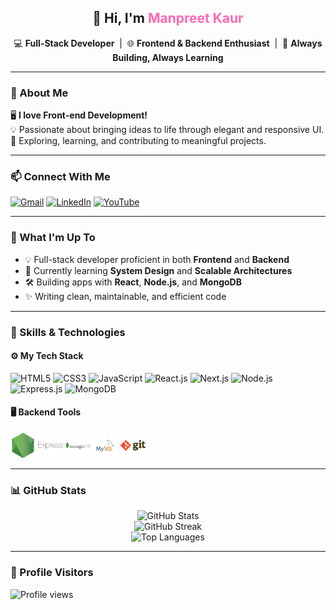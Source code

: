 <h2 align="center">👋 Hi, I'm <span style="color:#ff69b4;">Manpreet Kaur</span></h2>

<p align="center">
  💻 <strong>Full-Stack Developer</strong> &nbsp;|&nbsp; 🌐 <strong>Frontend & Backend Enthusiast</strong> &nbsp;|&nbsp; 🚀 <strong>Always Building, Always Learning</strong>
</p>

---

### 💖 About Me

🖥️ **I love Front-end Development!**  
💡 Passionate about bringing ideas to life through elegant and responsive UI.  
🔎 Exploring, learning, and contributing to meaningful projects.

---

### 📫 Connect With Me

[![Gmail](https://img.shields.io/badge/-mk9487371@gmail.com-D14836?style=for-the-badge&logo=gmail&logoColor=white)](mailto:mk9487371@gmail.com)
[![LinkedIn](https://img.shields.io/badge/-Manpreet%20Kaur-blue?style=for-the-badge&logo=linkedin&logoColor=white)](https://www.linkedin.com/in/manpreet-kaur-746478212/)
[![YouTube](https://img.shields.io/badge/YouTube-%23FF0000.svg?style=for-the-badge&logo=YouTube&logoColor=white)](https://www.youtube.com/@Manpreetkaur-xr7cg)

---

### 🚀 What I'm Up To

- 💡 Full-stack developer proficient in both **Frontend** and **Backend**
- 🌱 Currently learning **System Design** and **Scalable Architectures**
- 🛠️ Building apps with **React**, **Node.js**, and **MongoDB**
- ✨ Writing clean, maintainable, and efficient code

---

### 🧠 Skills & Technologies

#### ⚙️ My Tech Stack

![HTML5](https://img.shields.io/badge/-HTML5-%23E44D27?style=flat-square&logo=html5&logoColor=ffffff)
![CSS3](https://img.shields.io/badge/-CSS3-%231572B6?style=flat-square&logo=css3)
![JavaScript](https://img.shields.io/badge/-JavaScript-%23F7DF1C?style=flat-square&logo=javascript&logoColor=000000)
![React.js](https://img.shields.io/badge/-React.js-%23282C34?style=flat-square&logo=react)
![Next.js](https://img.shields.io/badge/-Next.js-%23000000?style=flat-square&logo=nextdotjs)
![Node.js](https://img.shields.io/badge/-Node.js-%23339933?style=flat-square&logo=node.js&logoColor=ffffff)
![Express.js](https://img.shields.io/badge/-Express.js-%23000000?style=flat-square&logo=express&logoColor=ffffff)
![MongoDB](https://img.shields.io/badge/-MongoDB-%2347A248?style=flat-square&logo=mongodb&logoColor=ffffff)

#### 🖥️ Backend Tools

<p>
  <img src="https://raw.githubusercontent.com/github/explore/main/topics/nodejs/nodejs.png" alt="Node.js" width="40"/>
  <img src="https://raw.githubusercontent.com/github/explore/main/topics/express/express.png" alt="Express" width="40"/>
  <img src="https://raw.githubusercontent.com/github/explore/main/topics/mongodb/mongodb.png" alt="MongoDB" width="40"/>
  <img src="https://raw.githubusercontent.com/github/explore/main/topics/mysql/mysql.png" alt="MySQL" width="40"/>
  <img src="https://raw.githubusercontent.com/github/explore/main/topics/git/git.png" alt="Git" width="40"/>
</p>

---

### 📊 GitHub Stats

<p align="center">
  <img src="https://github-readme-stats.vercel.app/api?username=manpreet244&show_icons=true&hide_border=true&theme=radical" alt="GitHub Stats" />
  <br/>
  <img src="https://github-readme-streak-stats.herokuapp.com?user=manpreet244&theme=radical&hide_border=true" alt="GitHub Streak" />
  <br/>
  <img src="https://github-readme-stats.vercel.app/api/top-langs/?username=manpreet244&layout=compact&theme=radical&hide_border=true" alt="Top Languages" />
</p>

---

### 👀 Profile Visitors

<p align="left">
  <img src="https://komarev.com/ghpvc/?username=manpreet244&label=Profile%20views&color=0e75b6&style=flat" alt="Profile views"/>
</p>
